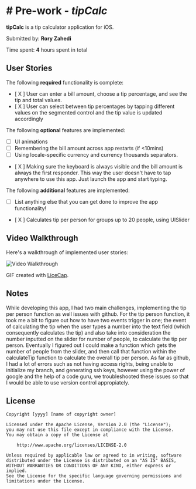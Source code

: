 # # Pre-work - *tipCalc*

**tipCalc** is a tip calculator application for iOS.

Submitted by: **Rory Zahedi**

Time spent: **4** hours spent in total

## User Stories

The following **required** functionality is complete:

* [ X ] User can enter a bill amount, choose a tip percentage, and see the tip and total values.
* [ X ] User can select between tip percentages by tapping different values on the segmented control and the tip value is updated accordingly

The following **optional** features are implemented:

* [ ] UI animations
* [ ] Remembering the bill amount across app restarts (if <10mins)
* [ ] Using locale-specific currency and currency thousands separators.
* [ X ] Making sure the keyboard is always visible and the bill amount is always the first responder. This way the user doesn't have to tap anywhere to use this app. Just launch the app and start typing.

The following **additional** features are implemented:

- [ ] List anything else that you can get done to improve the app functionality!
* [ X ] Calculates tip per person for groups up to 20 people, using UISlider 

## Video Walkthrough

Here's a walkthrough of implemented user stories:

<img src='https://i.imgur.com/jIx7Il7.gif' title='Video Walkthrough' width='' alt='Video Walkthrough' />



GIF created with [LiceCap](http://www.cockos.com/licecap/).

## Notes

While developing this app, I had two main challenges, implementing the tip per person function as well issues with github. For the tip person function, it took me a bit to figure out how to have two events trigger in one; the event of calculating the tip when the user types a number into the text field (which consequently calculates the tip) and also take into consideration the number inputted on the slider for number of people, to calculate the tip per person. Eventually I figured out I could make a function which gets the number of people from the slider, and then call that function within the calculateTip function to calculate the overall tip per person. As far as github, I had a lot of errors such as not having access rights, being unable to initialize my branch, and generating ssh keys, however using the power of google and the help of a code guru, we troubleshooted these issues so that I would be able to use version control appropiately. 

## License

    Copyright [yyyy] [name of copyright owner]

    Licensed under the Apache License, Version 2.0 (the "License");
    you may not use this file except in compliance with the License.
    You may obtain a copy of the License at

        http://www.apache.org/licenses/LICENSE-2.0

    Unless required by applicable law or agreed to in writing, software
    distributed under the License is distributed on an "AS IS" BASIS,
    WITHOUT WARRANTIES OR CONDITIONS OF ANY KIND, either express or implied.
    See the License for the specific language governing permissions and
    limitations under the License.
